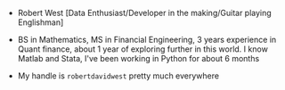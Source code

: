 * Robert West [Data Enthusiast/Developer in the making/Guitar playing Englishman]

* BS in Mathematics, MS in Financial Engineering, 3 years experience in Quant finance, about 1 year of exploring further in this world. I know Matlab and Stata, I've been working in Python for about 6 months 
* My handle is `robertdavidwest` pretty much everywhere

